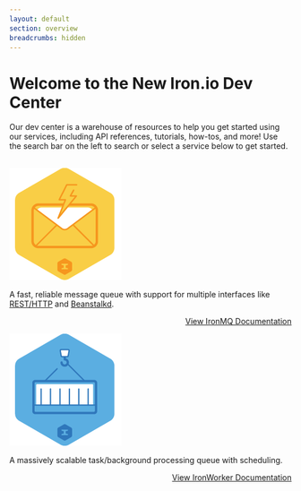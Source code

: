 ```yaml
---
layout: default
section: overview
breadcrumbs: hidden
---
```


# Welcome to the New Iron.io Dev Center

Our dev center is a warehouse of resources to help you get started using our services, including API references, tutorials, how-tos, and more! Use the search
bar on the left to search or select a service below to get started.<br /><br />



[![IronMQ](/images/logo_mq.png "IronMQ")](/mq)

A fast, reliable message queue with support for multiple interfaces like [REST/HTTP](/mq/reference/api) and [Beanstalkd](/mq/code/beanstalkd).

<p style="width: 100%; text-align: right;"><a href="/mq" class="next_item">View IronMQ Documentation</a></p>

[![IronWorker](/images/logo_worker.png "IronWorker")](/worker)

A massively scalable task/background processing queue with scheduling.

<p style="width: 100%; text-align: right;"><a href="/worker" class="next_item">View IronWorker Documentation</a></p>
